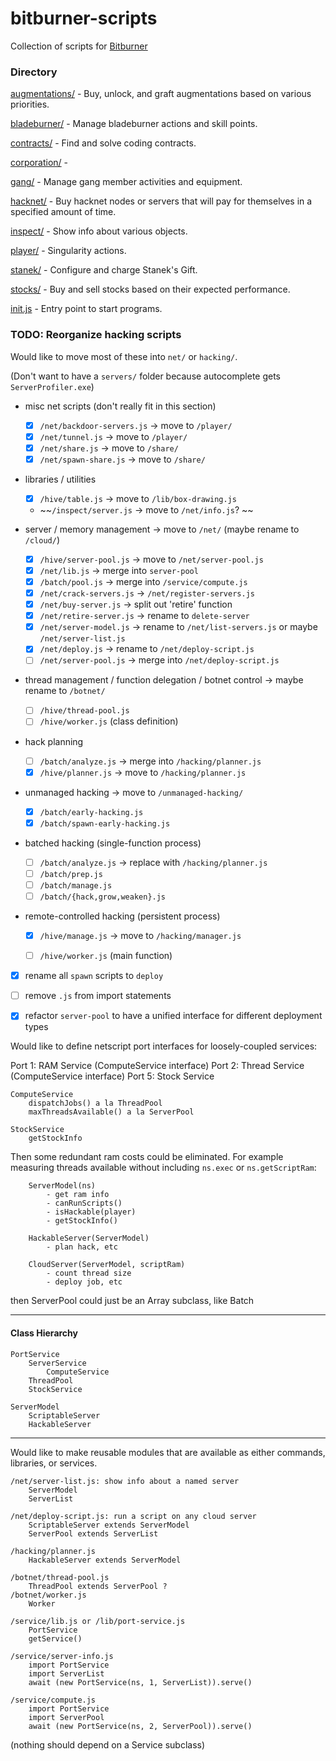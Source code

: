 # bitburner-scripts

Collection of scripts for [Bitburner](https://danielyxie.github.io/bitburner/)

### Directory

[augmentations/](augmentations/) -  Buy, unlock, and graft augmentations based on various priorities.

[bladeburner/](bladeburner/) - Manage bladeburner actions and skill points.

[contracts/](contracts/) - Find and solve coding contracts.

[corporation/](corporation/) - 

[gang/](gang/) - Manage gang member activities and equipment.

[hacknet/](hacknet/) - Buy hacknet nodes or servers that will pay for themselves in a specified amount of time.

[inspect/](inspect/) - Show info about various objects.

[player/](player/) - Singularity actions.

[stanek/](stanek/) - Configure and charge Stanek's Gift.

[stocks/](stocks/) - Buy and sell stocks based on their expected performance.

[init.js](init.js) - Entry point to start programs.


### TODO: Reorganize hacking scripts

Would like to move most of these into `net/` or `hacking/`.

(Don't want to have a `servers/` folder because autocomplete gets `ServerProfiler.exe`)

- misc net scripts (don't really fit in this section)  
    - [x] `/net/backdoor-servers.js` -> move to `/player/`  
    - [x] `/net/tunnel.js` -> move to `/player/`  
    - [x] `/net/share.js` -> move to `/share/`  
    - [x] `/net/spawn-share.js` -> move to `/share/`  

- libraries / utilities  
    - [x] `/hive/table.js` -> move to `/lib/box-drawing.js`  
    - ~~`/inspect/server.js` -> move to `/net/info.js`?  ~~

- server / memory management -> move to `/net/` (maybe rename to `/cloud/`)  
    - [x] `/hive/server-pool.js` -> move to `/net/server-pool.js`  
    - [x] `/net/lib.js` -> merge into `server-pool`  
    - [x] `/batch/pool.js` -> merge into `/service/compute.js`
    - [x] `/net/crack-servers.js` -> `/net/register-servers.js`  
    - [x] `/net/buy-server.js` -> split out 'retire' function  
    - [x] `/net/retire-server.js` -> rename to `delete-server`
    - [x] `/net/server-model.js` -> rename to `/net/list-servers.js` or maybe `/net/server-list.js`
    - [x] `/net/deploy.js` -> rename to `/net/deploy-script.js`
    - [ ] `/net/server-pool.js` -> merge into `/net/deploy-script.js`

- thread management / function delegation / botnet control -> maybe rename to `/botnet/`  
    - [ ] `/hive/thread-pool.js`  
    - [ ] `/hive/worker.js` (class definition)  

- hack planning  
    - [ ] `/batch/analyze.js` -> merge into `/hacking/planner.js`
    - [x] `/hive/planner.js` -> move to `/hacking/planner.js`

- unmanaged hacking -> move to `/unmanaged-hacking/`
    - [x] `/batch/early-hacking.js`  
    - [x] `/batch/spawn-early-hacking.js`  

- batched hacking (single-function process)
    - [ ] `/batch/analyze.js` -> replace with `/hacking/planner.js`
    - [ ] `/batch/prep.js`  
    - [ ] `/batch/manage.js`  
    - [ ] `/batch/{hack,grow,weaken}.js`  

- remote-controlled hacking (persistent process)
    - [x] `/hive/manage.js` -> move to `/hacking/manager.js`
    - [ ] `/hive/worker.js` (main function)  


- [x] rename all `spawn` scripts to `deploy`

- [ ] remove `.js` from import statements

- [x] refactor `server-pool` to have a unified interface for different deployment types




Would like to define netscript port interfaces for loosely-coupled services:


Port 1: RAM Service (ComputeService interface)
Port 2: Thread Service (ComputeService interface)
Port 5: Stock Service

```
ComputeService
    dispatchJobs() a la ThreadPool
    maxThreadsAvailable() a la ServerPool

StockService
    getStockInfo
```

Then some redundant ram costs could be eliminated. For example measuring threads available without including `ns.exec` or `ns.getScriptRam`:

```
    ServerModel(ns)
        - get ram info
        - canRunScripts()
        - isHackable(player)
        - getStockInfo()

    HackableServer(ServerModel)
        - plan hack, etc

    CloudServer(ServerModel, scriptRam)
        - count thread size
        - deploy job, etc

```
then ServerPool could just be an Array subclass, like Batch


---


#### Class Hierarchy

```
PortService
    ServerService
        ComputeService
    ThreadPool
    StockService

ServerModel
    ScriptableServer
    HackableServer
```

---

Would like to make reusable modules that are available as either commands, libraries, or services.

```
/net/server-list.js: show info about a named server
    ServerModel
    ServerList

/net/deploy-script.js: run a script on any cloud server
    ScriptableServer extends ServerModel
    ServerPool extends ServerList

/hacking/planner.js
    HackableServer extends ServerModel

/botnet/thread-pool.js
    ThreadPool extends ServerPool ?
/botnet/worker.js
    Worker

/service/lib.js or /lib/port-service.js
    PortService
    getService()

/service/server-info.js
    import PortService
    import ServerList
    await (new PortService(ns, 1, ServerList)).serve()

/service/compute.js
    import PortService
    import ServerPool
    await (new PortService(ns, 2, ServerPool)).serve()
```

(nothing should depend on a Service subclass)

